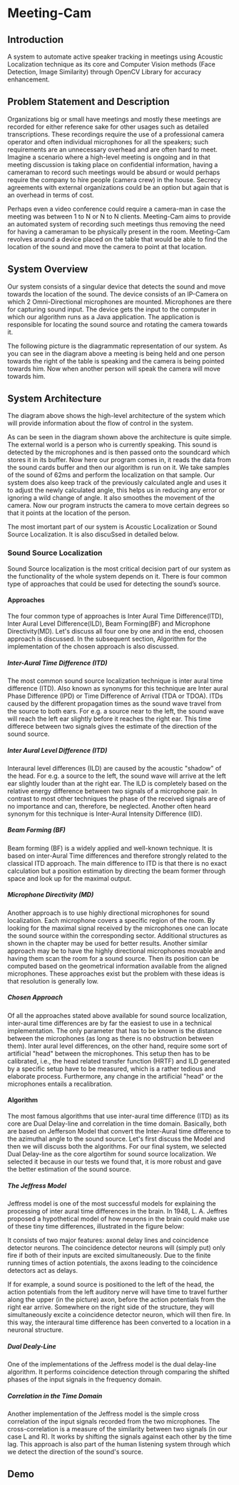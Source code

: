 # Meeting-Cam
## Introduction  
A system to automate active speaker tracking in meetings using Acoustic Localization technique as its core and Computer Vision methods (Face Detection, Image Similarity) through OpenCV Library for accuracy enhancement.  

## Problem Statement and Description  
Organizations big or small have meetings and mostly these meetings are recorded for either reference sake for other usages such as detailed transcriptions. These recordings require the use of a professional camera operator and often individual microphones for all the speakers; such requirements are an unnecessary overhead and are often hard to meet. Imagine a scenario where a high-level meeting is
ongoing and in that meeting discussion is taking place on confidential information, having a cameraman to record such meetings would be absurd or would perhaps require the company to hire people (camera crew) in the house. Secrecy agreements with external organizations could be an option but again that is an overhead in terms of cost.  

Perhaps even a video conference could require a camera-man in case the meeting was between 1 to N or N to N clients. Meeting-Cam aims to provide an automated system of recording such meetings thus removing the need for having a cameraman to be physically present in the room. Meeting-Cam revolves around a device placed on the table that would be able to find the location of the sound and move the camera to point at that location.

## System Overview
Our system consists of a singular device that detects the sound and move towards the location of the sound. The device consists of an IP-Camera on which 2 Omni-Directional microphones are mounted. Microphones are there for capturing sound input. The device gets the input to the computer in which our algorithm runs as a Java application. The application is responsible for locating the sound source and rotating the camera towards it.

The following picture is the diagrammatic representation of our system. As you can see in the diagram above a meeting is being held and one person towards the right of the table is speaking and the camera is being pointed towards him. Now when another person will speak the camera will move towards him.

## System Architecture

The diagram above shows the high-level architecture of the system which will provide information about the flow of control in the system.

As can be seen in the diagram shown above the architecture is quite simple. The external world is a person who is currently speaking. This sound is detected by the microphones and is then passed onto the soundcard which stores it in its buffer. Now here our program comes in, it reads the data from the sound cards buffer and then our algorithm is run on it. We take samples of the sound of 62ms and perform the localization on that sample. Our system does also keep track of the previously calculated angle and uses it to adjust the newly calculated angle, this helps us in reducing any error or ignoring a wild change of angle. It also smoothes the movement of the camera. Now our program instructs the camera to move certain degrees so that it points at the location of the person.

The most imortant part of our system is Acoustic Localization or Sound Source Localization. It is also discuSsed in detailed below.

### Sound Source Localization 
Sound Source localization is the most critical decision part of our system as the functionality of the whole system depends on it. There is four common type of approaches that could be used for detecting the sound’s source.

#### Approaches
The four common type of approaches is Inter Aural Time Difference(ITD), Inter Aural Level Difference(ILD), Beam Forming(BF) and Microphone Directivity(MD). Let's discuss all four one by one and in the end, choosen approach is discussed. In the subsequent section, Algorithm for the implementation of the chosen approach is also discussed.

##### Inter-Aural Time Difference (ITD)  
The most common sound source localization technique is inter aural time difference (ITD). Also known as synonyms for this technique are Inter aural Phase Difference (IPD) or Time Difference of Arrival (TDA or TDOA). ITDs caused by the different propagation times as the sound wave travel from the source to both ears. For e.g. a source near to the left, the sound wave will reach the left ear slightly before it reaches the right ear. This time differece between two signals gives the estimate of the direction of the sound source.

##### Inter Aural Level Difference (ITD)  
Interaural level differences (ILD) are caused by the acoustic "shadow" of the head. For e.g. a source to the left, the sound wave will arrive at the left ear slightly louder than at the right ear. The ILD is completely based on the relative energy difference between two signals of a microphone pair. In contrast to most other techniques the phase of the received signals are of no importance and can, therefore, be neglected. Another often heard synonym for this technique is Inter-Aural Intensity Difference (IID).

##### Beam Forming (BF)  
Beam forming (BF) is a widely applied and well-known technique. It is based on inter-Aural Time differences and therefore strongly related to the classical ITD approach. The main difference to ITD is that there is no exact calculation but a position estimation by directing the beam former through space and look up for the maximal output.

##### Microphone Directivity (MD)  
Another approach is to use highly directional microphones for sound localization. Each microphone covers a specific region of the room. By looking for the maximal signal received by the microphones one can locate the sound source within the corresponding sector. Additional structures as shown in the chapter may be used for better results. Another similar approach may be to have the highly directional microphones movable and having them scan the room for a sound source. Then its position can be computed based on the geometrical information available from the aligned microphones. These approaches exist but the problem with these ideas is that resolution is generally low.  

##### Chosen Approach
Of all the approaches stated above available for sound source localization, inter-aural time differences are by far the easiest to use in a technical implementation. The only parameter that has to be known is the distance between the microphones (as long as there is no obstruction between them). 
Inter aural level differences, on the other hand, require some sort of artificial "head" between the microphones. This setup then has to be calibrated, i.e., the head related transfer function (HRTF) and ILD generated by a specific setup have to be measured, which is a rather tedious and elaborate process. Furthermore, any change in the artificial "head" or the microphones entails a recalibration. 

#### Algorithm
The most famous algorithms that use inter-aural time difference (ITD) as its core are Dual Delay-line and correlation in the time domain. Basically, both are based on Jefferson Model that convert the Inter-Aural time difference to the azimuthal angle to the sound source. Let's first discuss the Model and then we will discuss both the algorithms. For our final system, we selected Dual Delay-line as the core algortihm for sound source localization. We selected it because in our tests we found that, it is more robust and gave the better estimation of the sound source.

##### The Jeffress Model
Jeffress model is one of the most successful models for explaining the processing of inter aural time differences in the brain.
In 1948, L. A. Jeffres proposed a hypothetical model of how neurons in the brain could make use of these tiny time differences, illustrated in the figure below:

It consists of two major features: axonal delay lines and coincidence detector neurons. The coincidence detector neurons will (simply put) only fire if both of their inputs are excited simultaneously. Due to the finite running times of action potentials, the axons leading to the coincidence detectors act as delays.

If for example, a sound source is positioned to the left of the head, the action potentials from the left auditory nerve will have time to travel further along the upper (in the picture) axon, before the action potentials from the right ear arrive. Somewhere on the right side of the structure, they will simultaneously excite a coincidence detector neuron, which will then fire. In this way, the interaural time difference has been converted to a location in a neuronal structure.

##### Dual Dealy-Line
One of the implementations of the Jeffress model is the dual delay-line algorithm. It performs coincidence detection through comparing the shifted phases of the input signals in the frequency domain.

##### Correlation in the Time Domain
Another implementation of the Jeffress model is the simple cross correlation of the input signals recorded from the two microphones. The cross-correlation is a measure of the similarity between two signals (in our case L and R). It works by shifting the signals against each other by the time lag. This approach is also part of the human listening system through which we detect the direction of the sound's source.



## Demo


 
